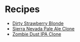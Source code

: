 # Recipes

-   [Dirty Strawberry Blonde](dirty_strawberry_blonde.md)
-   [Sierra Nevada Pale Ale Clone](sierra_nevada_pale_ale_clone.md)
-   [Zombie Dust IPA Clone](zombie_dust_ipa_clone.md)
